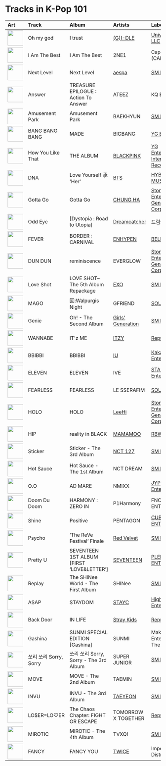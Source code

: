 # Tracks in K-Pop 101

| Art                                                                                              | Track              | Album                                     | Artists                                              | Label                                                                                                                                | 💚   | 🔗                                                          |
|:-------------------------------------------------------------------------------------------------|:-------------------|:------------------------------------------|:-----------------------------------------------------|:-------------------------------------------------------------------------------------------------------------------------------------|:----|:-----------------------------------------------------------|
| <img src="https://i.scdn.co/image/ab67616d0000b273664020dc5b2af2d454ffa2d4" alt="" width="50" /> | Oh my god          | I trust                                   | [(G)I-DLE](../artists/_g_i_dle.md)                   | [Universal Music LLC](../labels/universal_music_llc.md)                                                                              | 💚   | [🔗](https://open.spotify.com/track/2DmRXiyn03tOqKgEJXlaiJ) |
| <img src="https://i.scdn.co/image/ab67616d0000b2735c041fe9e3c9de436047d86b" alt="" width="50" /> | I Am The Best      | I Am The Best                             | 2NE1                                                 | Capitol Records (CAP)                                                                                                                | 💚   | [🔗](https://open.spotify.com/track/26EM9sZnQkLLQxixGd88KE) |
| <img src="https://i.scdn.co/image/ab67616d0000b2737a393b04e8ced571618223e8" alt="" width="50" /> | Next Level         | Next Level                                | [aespa](../artists/aespa.md)                         | [SM Entertainment](../labels/sm_entertainment.md)                                                                                    | 💚   | [🔗](https://open.spotify.com/track/2zrhoHlFKxFTRF5aMyxMoQ) |
| <img src="https://i.scdn.co/image/ab67616d0000b273be3a0f924ad08d95b4e25d9f" alt="" width="50" /> | Answer             | TREASURE EPILOGUE : Action To Answer      | ATEEZ                                                | KQ Entertainment                                                                                                                     | 💚   | [🔗](https://open.spotify.com/track/3IdPtyJHB1WVPM4eCiCAKM) |
| <img src="https://i.scdn.co/image/ab67616d0000b2739c7eb20dfbb2150f55c9debd" alt="" width="50" /> | Amusement Park     | Amusement Park                            | BAEKHYUN                                             | [SM Entertainment](../labels/sm_entertainment.md)                                                                                    | 💚   | [🔗](https://open.spotify.com/track/1TUkEXQrskATO9SoB4QMUN) |
| <img src="https://i.scdn.co/image/ab67616d0000b273fd0d9a33127c1d3f58ba3504" alt="" width="50" /> | BANG BANG BANG     | MADE                                      | BIGBANG                                              | [YG Entertainment](../labels/yg_entertainment.md)                                                                                    | 💚   | [🔗](https://open.spotify.com/track/3dI59jLoFMjMAyUAyRZnkE) |
| <img src="https://i.scdn.co/image/ab67616d0000b2737dd8f95320e8ef08aa121dfe" alt="" width="50" /> | How You Like That  | THE ALBUM                                 | [BLACKPINK](../artists/blackpink.md)                 | [YG Entertainment](../labels/yg_entertainment.md), [Interscope Records](../labels/interscope_records.md)                             | 💚   | [🔗](https://open.spotify.com/track/4SFknyjLcyTLJFPKD2m96o) |
| <img src="https://i.scdn.co/image/ab67616d0000b273f9a16d4b6cd94eca041f00b8" alt="" width="50" /> | DNA                | Love Yourself 承 'Her'                     | [BTS](../artists/bts.md)                             | [HYBE](../labels/hybe.md), [BIGHIT MUSIC](../labels/bighit_music.md)                                                                 | 💚   | [🔗](https://open.spotify.com/track/5SE57ljOIUJ1ybL9U6CuBH) |
| <img src="https://i.scdn.co/image/ab67616d0000b2733de8d21c10a5beed844bba5b" alt="" width="50" /> | Gotta Go           | Gotta Go                                  | [CHUNG HA](../artists/chung_ha.md)                   | [Stone Music Entertainment](../labels/stone_music_entertainment.md), [Genie Music Corporation](../labels/genie_music_corporation.md) | 💚   | [🔗](https://open.spotify.com/track/0xq4ZTcmwBfkPGo4RRKmMe) |
| <img src="https://i.scdn.co/image/ab67616d0000b2731e998666727247d231c75cf8" alt="" width="50" /> | Odd Eye            | [Dystopia : Road to Utopia]               | [Dreamcatcher](../artists/dreamcatcher.md)           | 드림캐쳐컴퍼니                                                                                                                              | 💚   | [🔗](https://open.spotify.com/track/28Jwll1H52Hr4JzQ6vMoul) |
| <img src="https://i.scdn.co/image/ab67616d0000b273714e56679ab196354e2e443e" alt="" width="50" /> | FEVER              | BORDER : CARNIVAL                         | [ENHYPEN](../artists/enhypen.md)                     | [BELIFT LAB](../labels/belift_lab.md)                                                                                                | 💚   | [🔗](https://open.spotify.com/track/0UzymivvUH5s8z4PeWZJaK) |
| <img src="https://i.scdn.co/image/ab67616d0000b27329134ca1a4c424b7d98cb0af" alt="" width="50" /> | DUN DUN            | reminiscence                              | EVERGLOW                                             | [Stone Music Entertainment](../labels/stone_music_entertainment.md), [Genie Music Corporation](../labels/genie_music_corporation.md) | 💚   | [🔗](https://open.spotify.com/track/3ejAkJLWQSEJDqDXxK3efB) |
| <img src="https://i.scdn.co/image/ab67616d0000b273f7da7c0f322b7a1c95190d92" alt="" width="50" /> | Love Shot          | LOVE SHOT– The 5th Album Repackage        | [EXO](../artists/exo.md)                             | [SM Entertainment](../labels/sm_entertainment.md)                                                                                    | 💚   | [🔗](https://open.spotify.com/track/0yB4jrSwN0bFtFRDR5vyMj) |
| <img src="https://i.scdn.co/image/ab67616d0000b273a1c07b020417770f3385448f" alt="" width="50" /> | MAGO               | 回:Walpurgis Night                         | GFRIEND                                              | [SOURCE MUSIC](../labels/source_music.md)                                                                                            | 💚   | [🔗](https://open.spotify.com/track/46WaBBaEHzgbN88Ew0nh50) |
| <img src="https://i.scdn.co/image/ab67616d0000b2739b57e9b31c831fb2137c38e2" alt="" width="50" /> | Genie              | Oh! - The Second Album                    | [Girls' Generation](../artists/girls__generation.md) | [SM Entertainment](../labels/sm_entertainment.md)                                                                                    | 💚   | [🔗](https://open.spotify.com/track/6kN3vvzDiVZP2hiPA0ApMd) |
| <img src="https://i.scdn.co/image/ab67616d0000b273fc620c06721e90a534cc5dab" alt="" width="50" /> | WANNABE            | IT'z ME                                   | [ITZY](../artists/itzy.md)                           | [Republic Records](../labels/republic_records.md)                                                                                    | 💚   | [🔗](https://open.spotify.com/track/4pspYVQGFHLPEFgQPD1J7e) |
| <img src="https://i.scdn.co/image/ab67616d0000b273a1d785640d9421ec17ea8fe6" alt="" width="50" /> | BBIBBI             | BBIBBI                                    | [IU](../artists/iu.md)                               | [Kakao Entertainment](../labels/kakao_entertainment.md)                                                                              | 💚   | [🔗](https://open.spotify.com/track/4as4XEOR03oGm1STUKl6pa) |
| <img src="https://i.scdn.co/image/ab67616d0000b273da343b21617aac0c57e332bb" alt="" width="50" /> | ELEVEN             | ELEVEN                                    | IVE                                                  | [STARSHIP Entertainment](../labels/starship_entertainment.md)                                                                        | 💚   | [🔗](https://open.spotify.com/track/7n2FZQsaLb7ZRfRPfEeIvr) |
| <img src="https://i.scdn.co/image/ab67616d0000b2739030184114911536d5f77555" alt="" width="50" /> | FEARLESS           | FEARLESS                                  | LE SSERAFIM                                          | [SOURCE MUSIC](../labels/source_music.md)                                                                                            | 💚   | [🔗](https://open.spotify.com/track/296nXCOv97WJNRWzIBQnoj) |
| <img src="https://i.scdn.co/image/ab67616d0000b2733aed2ab6fbf6cd62a0abf8d8" alt="" width="50" /> | HOLO               | HOLO                                      | [LeeHi](../artists/leehi.md)                         | [Stone Music Entertainment](../labels/stone_music_entertainment.md), [Genie Music Corporation](../labels/genie_music_corporation.md) | 💚   | [🔗](https://open.spotify.com/track/4BSluGpjdLQihMmKgHXMxp) |
| <img src="https://i.scdn.co/image/ab67616d0000b2739d650d0d98caf3f54b842a0b" alt="" width="50" /> | HIP                | reality in BLACK                          | [MAMAMOO](../artists/mamamoo.md)                     | [RBW, Inc](../labels/rbw_inc_.md)                                                                                                    | 💚   | [🔗](https://open.spotify.com/track/24nK8tW7Pt3Inh2utttuoG) |
| <img src="https://i.scdn.co/image/ab67616d0000b27373e21d92fa8c70ce6aba72d0" alt="" width="50" /> | Sticker            | Sticker - The 3rd Album                   | [NCT 127](../artists/nct_127.md)                     | [SM Entertainment](../labels/sm_entertainment.md)                                                                                    | 💚   | [🔗](https://open.spotify.com/track/1iGQpclvzonFNzy7Ko89V7) |
| <img src="https://i.scdn.co/image/ab67616d0000b2739dec4de4b22d56be408ee2fd" alt="" width="50" /> | Hot Sauce          | Hot Sauce - The 1st Album                 | NCT DREAM                                            | [SM Entertainment](../labels/sm_entertainment.md)                                                                                    | 💚   | [🔗](https://open.spotify.com/track/6B8MM3PVQtUbZLay7tP7er) |
| <img src="https://i.scdn.co/image/ab67616d0000b2738d64ee7e356e13a96062bd0b" alt="" width="50" /> | O.O                | AD MARE                                   | NMIXX                                                | [JYP Entertainment](../labels/jyp_entertainment.md)                                                                                  | 💚   | [🔗](https://open.spotify.com/track/3lrNsPdn98i6rxO142pLT6) |
| <img src="https://i.scdn.co/image/ab67616d0000b273700c67465db0a6d66c3a36d6" alt="" width="50" /> | Doom Du Doom       | HARMONY : ZERO IN                         | P1Harmony                                            | FNC ENTERTAINMENT                                                                                                                    | 💚   | [🔗](https://open.spotify.com/track/41tvdK0UNp3oNKWDPkg7FO) |
| <img src="https://i.scdn.co/image/ab67616d0000b273e099e697d0068b652fe6814e" alt="" width="50" /> | Shine              | Positive                                  | PENTAGON                                             | [CUBE ENTERTAINMENT](../labels/cube_entertainment.md)                                                                                | 💚   | [🔗](https://open.spotify.com/track/7nkp1uuSbKkoxMvEs8cSw0) |
| <img src="https://i.scdn.co/image/ab67616d0000b273df5022bdf1ac4bf52135c4be" alt="" width="50" /> | Psycho             | ‘The ReVe Festival’ Finale                | [Red Velvet](../artists/red_velvet.md)               | [SM Entertainment](../labels/sm_entertainment.md)                                                                                    | 💚   | [🔗](https://open.spotify.com/track/3CYH422oy1cZNoo0GTG1TK) |
| <img src="https://i.scdn.co/image/ab67616d0000b273deeee778a591e7032c1bdc80" alt="" width="50" /> | Pretty U           | SEVENTEEN 1ST ALBUM [FIRST ‘LOVE&LETTER’] | [SEVENTEEN](../artists/seventeen.md)                 | [PLEDIS ENTERTAINMENT](../labels/pledis_entertainment.md)                                                                            | 💚   | [🔗](https://open.spotify.com/track/1117juaaAkSIUsQxTmmcKM) |
| <img src="https://i.scdn.co/image/ab67616d0000b273ff8a783336acbef4b6fab82f" alt="" width="50" /> | Replay             | The SHINee World - The First Album        | SHINee                                               | [SM Entertainment](../labels/sm_entertainment.md)                                                                                    |     | [🔗](https://open.spotify.com/track/1rp986nzkyAX1wFpxzbwlC) |
| <img src="https://i.scdn.co/image/ab67616d0000b273af2fda9fb591d43c355c2ac3" alt="" width="50" /> | ASAP               | STAYDOM                                   | [STAYC](../artists/stayc.md)                         | [High Up Entertainment](../labels/high_up_entertainment.md)                                                                          | 💚   | [🔗](https://open.spotify.com/track/5BXr7hYZQOeRttkeWYTq5S) |
| <img src="https://i.scdn.co/image/ab67616d0000b273703093f86fd5c8bd79500610" alt="" width="50" /> | Back Door          | IN LIFE                                   | [Stray Kids](../artists/stray_kids.md)               | [Republic Records](../labels/republic_records.md)                                                                                    | 💚   | [🔗](https://open.spotify.com/track/0XuepwFJUcKN8T5zTqoP0F) |
| <img src="https://i.scdn.co/image/ab67616d0000b273e33d84e471094fe701f06860" alt="" width="50" /> | Gashina            | SUNMI SPECIAL EDITION [Gashina]           | SUNMI                                                | Makeus Entertainment, The Black Label                                                                                                | 💚   | [🔗](https://open.spotify.com/track/0jFHMDRXxKaREor3hBEEST) |
| <img src="https://i.scdn.co/image/ab67616d0000b273fb6e8a26c2c4d9a23f888a94" alt="" width="50" /> | 쏘리 쏘리 Sorry, Sorry | 쏘리 쏘리 Sorry, Sorry - The 3rd Album        | SUPER JUNIOR                                         | [SM Entertainment](../labels/sm_entertainment.md)                                                                                    | 💚   | [🔗](https://open.spotify.com/track/5w18nowVMRZrC5Na9Vxoth) |
| <img src="https://i.scdn.co/image/ab67616d0000b27362fad74218294c98e510c1c8" alt="" width="50" /> | MOVE               | MOVE - The 2nd Album                      | TAEMIN                                               | [SM Entertainment](../labels/sm_entertainment.md)                                                                                    | 💚   | [🔗](https://open.spotify.com/track/1cgBWgoL6520lR2QZDzdGN) |
| <img src="https://i.scdn.co/image/ab67616d0000b273034c3a8ba89c6a5ecfda3175" alt="" width="50" /> | INVU               | INVU - The 3rd Album                      | [TAEYEON](../artists/taeyeon.md)                     | [SM Entertainment](../labels/sm_entertainment.md)                                                                                    | 💚   | [🔗](https://open.spotify.com/track/7rXcCpIAoOUCydkVDMcoPV) |
| <img src="https://i.scdn.co/image/ab67616d0000b2735137378ed49327e5dec7406f" alt="" width="50" /> | LO$ER=LO♡ER        | The Chaos Chapter: FIGHT OR ESCAPE        | TOMORROW X TOGETHER                                  | [Republic Records](../labels/republic_records.md)                                                                                    | 💚   | [🔗](https://open.spotify.com/track/21aOLk12MksET8AsbU0SI6) |
| <img src="https://i.scdn.co/image/ab67616d0000b27325ca38eeeb374883d7652ff0" alt="" width="50" /> | MIROTIC            | MIROTIC - The 4th Album                   | TVXQ!                                                | [SM Entertainment](../labels/sm_entertainment.md)                                                                                    | 💚   | [🔗](https://open.spotify.com/track/4BZhUnXvXYRQJPClr0hhIC) |
| <img src="https://i.scdn.co/image/ab67616d0000b2739e87fd81ab0dfad228f8a004" alt="" width="50" /> | FANCY              | FANCY YOU                                 | [TWICE](../artists/twice.md)                         | Imperial Distribution                                                                                                                | 💚   | [🔗](https://open.spotify.com/track/0W5hTAWn8Tq0Qfhg1XP3YW) |
